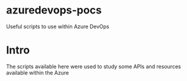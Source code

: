 # azuredevops-pocs
Useful scripts to use within Azure DevOps

# Intro
The scripts available here were used to study some APIs and resources available within the Azure
